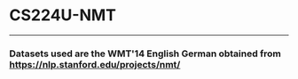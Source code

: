 # CS224U-NMT
-------------------------------------------------------------------------------------
### Datasets used are the WMT'14 English German obtained from https://nlp.stanford.edu/projects/nmt/